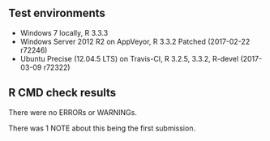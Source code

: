 ## Test environments

* Windows 7 locally, R 3.3.3
* Windows Server 2012 R2 on AppVeyor, R 3.3.2 Patched (2017-02-22 r72246)
* Ubuntu Precise (12.04.5 LTS) on Travis-CI, R 3.2.5, 3.3.2, R-devel (2017-03-09 r72322)

## R CMD check results

There were no ERRORs or WARNINGs.

There was 1 NOTE about this being the first submission.